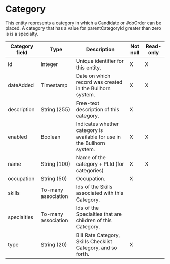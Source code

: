 # Category

This entity represents a category in which a Candidate or JobOrder can be placed. A category that has a value for parentCategoryId greater than zero is  is a specialty.

| **Category field** | **Type** | **Description** | **Not null** | **Read-only** |
| --- | --- | --- | --- | --- |
| id | Integer | Unique identifier for this entity. | X | X |
| dateAdded | Timestamp | Date on which record was created in the Bullhorn system. | X | X |
| description | String (255) | Free-text description of this category. | X | |
| enabled | Boolean | Indicates whether category is available for use in the Bullhorn system. | X | X |
| name | String (100) | Name of the category + PLId (for categories) | X | X |
| occupation | String (50) | Occupation. | X | |
| skills | To-many association | Ids of the Skills associated with this Category. | | |
| specialties | To-many association | Ids of the Specialties that are children of this Category. | | |
| type | String (20) | Bill Rate Category, Skills Checklist Category, and so forth. | X | |
